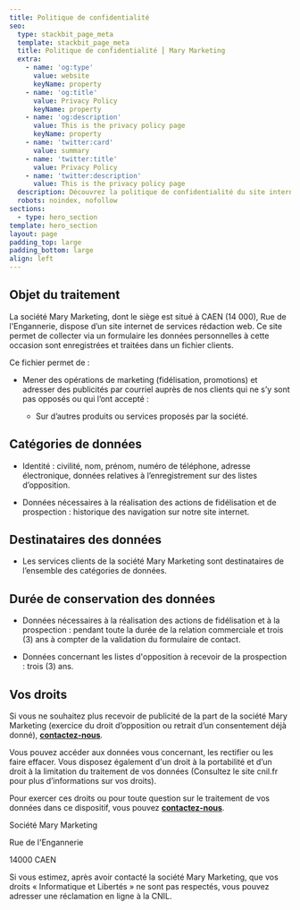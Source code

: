 ```yaml
---
title: Politique de confidentialité
seo:
  type: stackbit_page_meta
  template: stackbit_page_meta
  title: Politique de confidentialité ⎮ Mary Marketing
  extra:
    - name: 'og:type'
      value: website
      keyName: property
    - name: 'og:title'
      value: Privacy Policy
      keyName: property
    - name: 'og:description'
      value: This is the privacy policy page
      keyName: property
    - name: 'twitter:card'
      value: summary
    - name: 'twitter:title'
      value: Privacy Policy
    - name: 'twitter:description'
      value: This is the privacy policy page
  description: Découvrez la politique de confidentialité du site internet Mary Marketing.
  robots: noindex, nofollow
sections:
  - type: hero_section
template: hero_section
layout: page
padding_top: large
padding_bottom: large
align: left
---
```

## Objet du traitement

La société Mary Marketing, dont le siège est situé à CAEN (14 000), Rue de l'Engannerie, dispose d’un site internet de services rédaction web. Ce site permet de collecter via un formulaire les données personnelles à cette occasion sont enregistrées et traitées dans un fichier clients.

Ce fichier permet de :

*   Mener des opérations de marketing (fidélisation, promotions) et adresser des publicités par courriel auprès de nos clients qui ne s’y sont pas opposés ou qui l’ont accepté :

    *   Sur d’autres produits ou services proposés par la société.

## Catégories de données

*   Identité : civilité, nom, prénom, numéro de téléphone, adresse électronique, données relatives à l’enregistrement sur des listes d’opposition.

<!---->

*   Données nécessaires à la réalisation des actions de fidélisation et de prospection : historique des navigation sur notre site internet.

## Destinataires des données

*   Les services clients de la société Mary Marketing sont destinataires de l’ensemble des catégories de données.

## Durée de conservation des données

*   Données nécessaires à la réalisation des actions de fidélisation et à la prospection : pendant toute la durée de la relation commerciale et trois (3) ans à compter de la validation du formulaire de contact.

<!---->

*   Données concernant les listes d'opposition à recevoir de la prospection : trois (3) ans.

## Vos droits

Si vous ne souhaitez plus recevoir de publicité de la part de la société Mary Marketing (exercice du droit d’opposition ou retrait d’un consentement déjà donné), [**contactez-nous**](https://diligent-pluto-bbfe2.netlify.app/contact/)*.*

Vous pouvez accéder aux données vous concernant, les rectifier ou les faire effacer. Vous disposez également d'un droit à la portabilité et d’un droit à la limitation du traitement de vos données (Consultez le site cnil.fr pour plus d’informations sur vos droits).

Pour exercer ces droits ou pour toute question sur le traitement de vos données dans ce dispositif, vous pouvez [**contactez-nous**](https://diligent-pluto-bbfe2.netlify.app/contact/).

Société Mary Marketing

Rue de l'Engannerie

14000 CAEN

Si vous estimez, après avoir contacté la société Mary Marketing, que vos droits « Informatique et Libertés » ne sont pas respectés, vous pouvez adresser une réclamation en ligne à la CNIL.
